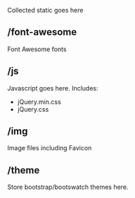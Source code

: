 Collected static goes here

## /font-awesome

Font Awesome fonts

## /js

Javascript goes here. Includes:

- jQuery.min.css
- jQuery.css

## /img

Image files including Favicon

## /theme

Store bootstrap/bootswatch themes here.
